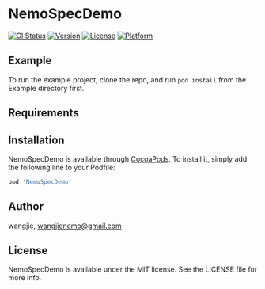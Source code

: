 # NemoSpecDemo

[![CI Status](https://img.shields.io/travis/wangjie/NemoSpecDemo.svg?style=flat)](https://travis-ci.org/wangjie/NemoSpecDemo)
[![Version](https://img.shields.io/cocoapods/v/NemoSpecDemo.svg?style=flat)](https://cocoapods.org/pods/NemoSpecDemo)
[![License](https://img.shields.io/cocoapods/l/NemoSpecDemo.svg?style=flat)](https://cocoapods.org/pods/NemoSpecDemo)
[![Platform](https://img.shields.io/cocoapods/p/NemoSpecDemo.svg?style=flat)](https://cocoapods.org/pods/NemoSpecDemo)

## Example

To run the example project, clone the repo, and run `pod install` from the Example directory first.

## Requirements

## Installation

NemoSpecDemo is available through [CocoaPods](https://cocoapods.org). To install
it, simply add the following line to your Podfile:

```ruby
pod 'NemoSpecDemo'
```

## Author

wangjie, wangjienemo@gmail.com

## License

NemoSpecDemo is available under the MIT license. See the LICENSE file for more info.
